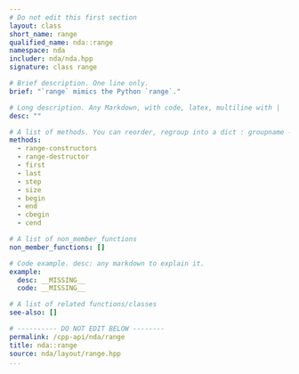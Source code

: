 ```yaml
---
# Do not edit this first section
layout: class
short_name: range
qualified_name: nda::range
namespace: nda
includer: nda/nda.hpp
signature: class range

# Brief description. One line only.
brief: "`range` mimics the Python `range`."

# Long description. Any Markdown, with code, latex, multiline with |
desc: ""

# A list of methods. You can reorder, regroup into a dict : groupname -> list
methods:
  - range-constructors
  - range-destructor
  - first
  - last
  - step
  - size
  - begin
  - end
  - cbegin
  - cend

# A list of non_member_functions
non_member_functions: []

# Code example. desc: any markdown to explain it.
example:
  desc: __MISSING__
  code: __MISSING__

# A list of related functions/classes
see-also: []

# ---------- DO NOT EDIT BELOW --------
permalink: /cpp-api/nda/range
title: nda::range
source: nda/layout/range.hpp
...
```


